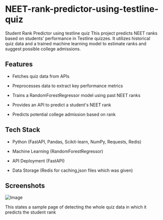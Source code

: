# NEET-rank-predictor-using-testline-quiz
Student Rank Predictor using testline quiz
This project predicts NEET ranks based on students' performance in Testline quizzes. It utilizes historical quiz data and a trained machine learning model to estimate ranks and suggest possible college admissions.

## Features

* Fetches quiz data from APIs

* Preprocesses data to extract key performance metrics

* Trains a RandomForestRegressor model using past NEET ranks

* Provides an API to predict a student's NEET rank

* Predicts potential college admission based on rank

## Tech Stack

* Python (FastAPI, Pandas, Scikit-learn, NumPy, Requests, Redis)

* Machine Learning (RandomForestRegressor)

* API Deployment (FastAPI)

* Data Storage (Redis for caching,json files which was given)

## Screenshots
![Image](https://github.com/user-attachments/assets/0f302d8f-9b62-41a0-8878-54714ab2fbed)

This states a sample page of detecting the whole quiz data in which it predicts the student rank
